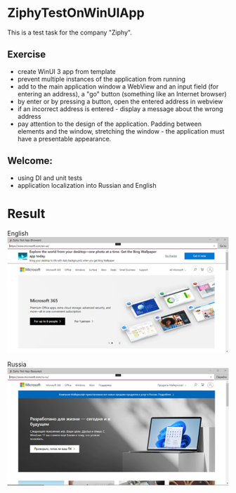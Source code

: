 # ZiphyTestOnWinUIApp
This is a test task for the company "Ziphy".

## Exercise
- create WinUI 3 app from template
- prevent multiple instances of the application from running
- add to the main application window a WebView and an input field (for entering an address), a "go" button (something like an Internet browser)
- by enter or by pressing a button, open the entered address in webview
- if an incorrect address is entered - display a message about the wrong address
- pay attention to the design of the application. Padding between elements and the window, stretching the window - the application must have a presentable appearance.

## Welcome:
- using DI and unit tests
- application localization into Russian and English

# Result
English
![img.png](img.png)

Russia
![img_1.png](img_1.png)